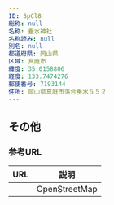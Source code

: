 ```yaml
---
ID: SpCl8
総称: null
名称: 垂水神社
名称読み: null
別名: null
都道府県: 岡山県
区域: 真庭市
緯度: 35.0158806
経度: 133.7474276
郵便番号: 7193144
住所: 岡山県真庭市落合垂水５５２
---
```


## その他

### 参考URL

| URL | 説明          |
| --- | ------------- |
|     | OpenStreetMap |
